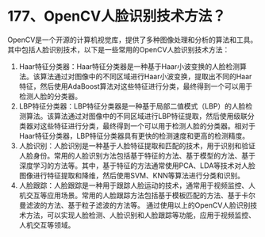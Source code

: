 # 177、OpenCV人脸识别技术方法？

OpenCV是一个开源的计算机视觉库，提供了多种图像处理和分析的算法和工具。其中包括人脸识别技术，以下是一些常用的OpenCV人脸识别技术方法：

1. Haar特征分类器：Haar特征分类器是一种基于Haar小波变换的人脸检测算法。该算法通过对图像中的不同区域进行Haar小波变换，提取出不同的Haar特征，然后使用AdaBoost算法对这些特征进行分类，最终得到一个可以用于检测人脸的分类器。
2. LBP特征分类器：LBP特征分类器是一种基于局部二值模式（LBP）的人脸检测算法。该算法通过对图像中的不同区域进行LBP特征提取，然后使用级联分类器对这些特征进行分类，最终得到一个可以用于检测人脸的分类器。相对于Haar特征分类器，LBP特征分类器具有更快的检测速度和更高的检测精度。
3. 人脸识别：人脸识别是一种基于人脸特征提取和匹配的技术，用于识别和验证人脸身份。常用的人脸识别方法包括基于特征的方法、基于模型的方法、基于深度学习的方法等。其中，基于特征的方法通常使用PCA、LDA等技术对人脸图像进行特征提取和降维，然后使用SVM、KNN等算法进行分类和识别。
4. 人脸跟踪：人脸跟踪是一种用于跟踪人脸运动的技术，通常用于视频监控、人机交互等应用场景。常用的人脸跟踪方法包括基于模板匹配的方法、基于卡尔曼滤波的方法、基于粒子滤波的方法等。 通过使用以上的OpenCV人脸识别技术方法，可以实现人脸检测、人脸识别和人脸跟踪等功能，应用于视频监控、人机交互等领域。 
